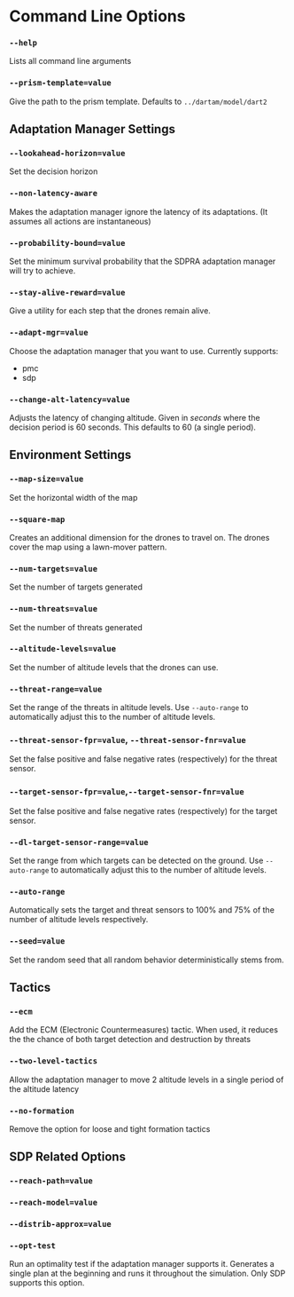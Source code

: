 
# Command Line Options

### `--help`
Lists all command line arguments

### `--prism-template=value`
Give the path to the prism template. Defaults to `../dartam/model/dart2`

## Adaptation Manager Settings

### `--lookahead-horizon=value`
Set the decision horizon

### `--non-latency-aware`
Makes the adaptation manager ignore the latency of its adaptations.
(It assumes all actions are instantaneous)

### `--probability-bound=value`
Set the minimum survival probability that the SDPRA adaptation manager will try
to achieve.

### `--stay-alive-reward=value`
Give a utility for each step that the drones remain alive.

### `--adapt-mgr=value`
Choose the adaptation manager that you want to use. Currently supports:
*   pmc
*   sdp

### `--change-alt-latency=value`
Adjusts the latency of changing altitude. Given in *seconds* where the decision
period is 60 seconds. This defaults to 60 (a single period).

## Environment Settings

### `--map-size=value`
Set the horizontal width of the map

### `--square-map`
Creates an additional dimension for the drones to travel on. The drones cover
the map using a lawn-mover pattern.

### `--num-targets=value`
Set the number of targets generated

### `--num-threats=value`
Set the number of threats generated

### `--altitude-levels=value`
Set the number of altitude levels that the drones can use.

### `--threat-range=value`
Set the range of the threats in altitude levels. Use `--auto-range` to
automatically adjust this to the number of altitude levels.

### `--threat-sensor-fpr=value`, `--threat-sensor-fnr=value`
Set the false positive and false negative rates (respectively) for the threat sensor.

### `--target-sensor-fpr=value`,`--target-sensor-fnr=value`
Set the false positive and false negative rates (respectively) for the target sensor.

### `--dl-target-sensor-range=value`
Set the range from which targets can be detected on the ground.
Use `--auto-range` to automatically adjust this to the number of altitude levels.

### `--auto-range`
Automatically sets the target and threat sensors to 100% and 75% of the number
of altitude levels respectively.

### `--seed=value`
Set the random seed that all random behavior deterministically stems from.

## Tactics

### `--ecm`
Add the ECM (Electronic Countermeasures) tactic. When used, it reduces the the
chance of both target detection and destruction by threats

### `--two-level-tactics`
Allow the adaptation manager to move 2 altitude levels in a single period of
 the altitude latency

### `--no-formation`
Remove the option for loose and tight formation tactics

## SDP Related Options

### `--reach-path=value`
### `--reach-model=value`
### `--distrib-approx=value`
### `--opt-test`
Run an optimality test if the adaptation manager supports it. Generates a
single plan at the beginning and runs it throughout the simulation.
Only SDP supports this option.
